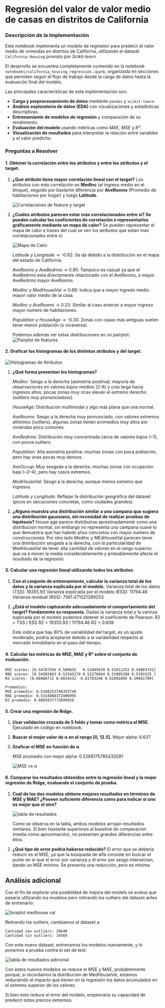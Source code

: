 # Regresión del valor de valor medio de casas en distritos de California

### Descripción de la Implementación

Este notebook implementa un modelo de regresión para predecir el valor medio de viviendas en distritos de California, utilizando el dataset `California Housing` provisto por *Scikit-learn*.

El desarrollo se encuentra completamente contenido en la notebook `notebooks/california_housing_regression.ipynb`, organizada en secciones que permiten seguir el flujo de trabajo desde la carga de datos hasta la evaluación final del modelo.

Las principales características de esta implementación son:

- **Carga y preprocesamiento de datos** mediante `pandas` y `scikit-learn`.  
- **Análisis exploratorio de datos (EDA)** con visualizaciones y estadísticas descriptivas.  
- **Entrenamiento de modelos de regresión** y comparación de su rendimiento.  
- **Evaluación del modelo** usando métricas como *MAE*, *MSE* y *R²*.  
- **Visualización de resultados** para interpretar la relación entre variables y el valor predicho.  


### Preguntas a Resolver

#### 1. Obtener la correlación entre los atributos y entre los atributos y el target.

1. **¿Qué atributo tiene mayor correlación lineal con el target?** 
    Los atributos con más correlación es **MedInc** (el ingreso medio en el bloque), seguido por bastante diferencia por **AveRooms** (Promedio de habitaciones por hogar) y luego **Latitude**. 

    ![Correlaciones de feature y target](../img/tp2_correlacion_target_features.png)
     
2. **¿Cuáles atributos parecen estar más correlacionados entre sí? Se pueden calcular los coeficientes de correlación o representarlos gráficamente mediante un mapa de calor?** 
    Se pueden representar el mapa de calor a traves del cual se ven los atributos que estan mas correlacionados entre si:
    
    ![Mapa de Calor](../img/tp2_heat_map.png)


    *Latitude y Longitude* -> -0.92: Se da debido a la distribución en el mapa del estado de California. 

    *AveRooms y AveBedrms* -> 0.85: Tampoco es casual ya que el AveBedrms esta directamente relacionado con el AveRooms, a mayor AveBedrms mayor AveRooms.

    *MedInc y MedHouseVal* -> 0.69: Indica que a mayor ingredo medio mayor valor medio de la casa.

    *MedInc y AveRooms* -> 0.33: Similar al caso anterior a mayor ingreso mayor numero de habitaciones.

    *Population y HouseAge* -> -0.30: Zonas con casas más antiguas suelen tener menor población (o viceversa).

    Podemos además ver estas distribuciones en un pairplot: 
    ![Pairplot de features](../img/tp2_pairplot_kde.png)

#### 2. Graficar los histogramas de los distintos atributos y del target. 

![Histogramas de Atributos](../img/tp2_histogramas.png)

1. **¿Qué forma presentan los histogramas?** 
    
    *MedInc:* Sesgo a la derecha (asimetría positiva): mayoría de observaciones en valores bajos-medios (2–6) y cola larga hacia ingresos altos, pocas zonas muy ricas elevan el extremo derecho (outliers muy pronunciadoss).

    *HouseAge:* Distribución multimodal y algo más plana que una normal.

    *AveRooms:* Sesgo a la derecha muy pronunciado, con valores extremos altísimos (outliers), algunas zonas tienen promedios muy altos por viviendas poco comunes.

    *AveBedrms:* Distribución muy concentrada cerca de valores bajos (~1), con pocos outliers.

    *Population:* Alta asimetría positiva: muchas zonas con poca población, pero hay unas pocas muy densos.

    *AveOccup:* Muy sesgada a la derecha: muchas zonas con ocupación baja (~2–4), pero hay casos extremos.

    *MedHouseVal:* Sesgo a la derecha, aunque menos extremo que ingresos.

    *Latitude y Longitude:* Reflejan la distribución geográfica del dataset (picos en ubicaciones concretas, como ciudades grandes).


2. **¿Alguno muestra una distribución similar a una campana que sugiera una distribución gaussiana, sin necesidad de realizar pruebas de hipótesis?**
    House age parece distribuirse aproximadamente como una distribución normal, sin embargo no representa una campana suave lo que demuestra que han habido años concretos con mayor numero de construcciones.
    Por otro lado MedInc y MEdHouseVal parecen tener una distribución sesgada a la derecha, con la particularidad de MedHouseVal de tener alta cantidad de valores en el rango superior, que va a mover la media considerablemente y probablemente afecte el resultado de la regresión.

#### 3. Calcular una regresión lineal utilizando todos los atributos.

1. **Con el conjunto de entrenamiento, calcular la varianza total de los datos y la varianza explicada por el modelo.** 
    Varianza total de los datos (TSS): 19355.93
    Varianza explicada por el modelo (ESS): 11794.46
    Varianza residual (RSS): 7561.471021289253

2. **¿Está el modelo capturando adecuadamente el comportamiento del target? Fundamente su respuesta.**
    Dadas la varianza total y la varinza explicada por el modelo podemos obtener el coeficiente de Pearson:
    R2 = TSS / ESS
    R2 = 19355.93 / 11794.46
    R2 = 0.609

    Este indica que hay 60% de variabilidad del target, es un ajuste moderado, podria aceptarse debido a la variabilidad respecto al mercado inmobiliario en el paso del tiempo.

#### 4. Calcular las métricas de MSE, MAE y R² sobre el conjunto de evaluación.

    MSE scores: [0.54787556 0.500835   0.52045639 0.51612252 0.54883741]
    MAE scores: [0.54382663 0.52543174 0.52276044 0.52805288 0.5393325 ]
    R2 scores: [0.60488715 0.6034532  0.61703246 0.61092899 0.59661709]

    Promedios:
    MSE promedio: 0.5268253746355749
    MAE promedio: 0.5318808372496995
    R2 promedio: 0.6065837773699929

#### 5. Crear una regresión de Ridge. 

1. **Usar validación cruzada de 5 folds y tomar como métrica el MSE.**
    Ejecutado en código en notebook.

2. **Buscar el mejor valor de α en el rango [0, 12.5].**
    Mejor alpha: 6.637

3. **Graficar el MSE en función de α.**

    MSE promedio con mejor alpha: 0.5268175785432091
    
    ![MSE vs α](../img/tp2_alpha_search.png)


#### 6. Comparar los resultados obtenidos entre la regresión lineal y la mejor regresión de Ridge, evaluando el conjunto de prueba.

1. **Cuál de los dos modelos obtiene mejores resultados en términos de MSE y MAE? ¿Poseen suficiente diferencia como para indicar si uno es mejor que el otro?**
    
    ![tabla de resultados](../img/tp2_result_comparison.png)
        
    Como se observa en la tabla, ambos modelos arrojan resultados similares. Si bien bastante superiores al baseline de comparación (media como aproximación), no presentan grandes diferencias entre ellos. 

2. **¿Qué tipo de error podría haberse reducido?**
    El error que se debería reducir es el MSE, ya que la búsqueda de alfa consiste en buscar el punto en el que el error por varianza y el error por sesgo intersectan, dando un MSE mínimo. Se presenta una reducción, pero es mínima. 



## Análisis adicional

Con el fin de explorar una posibilidad de mejora del modelo se evalua que pasaría utilizando los modelos pero retirando los outliers del dataset antes de entrenarlo:

![boxplot medhouse val](../img/tp2_boxplot_houseval.png)

Retirando los outliers, cambiamos el dataset a: 

    Cantidad con outliers: 20640
    Cantidad sin outliers: 19569

Con este nuevo dataset, entrenamos los modelos nuevamente, y lo ponemos a prueba contra el set de test: 

![tabla de resultados adicional](../img/tp2_result_comparison_adicional.png)

Con estos nuevos  modelos se reduce el MSE y MAE, probablemente porque, si recordamos la distribución de MedHouseVal, estamos reduciendo el impacto que tienen en la regresión los datos acumulados en el extremo superior de los valores. 

Si bien esto reduce el error del modelo, empeoraría su capacidad de predecir estos precios extremos. 
